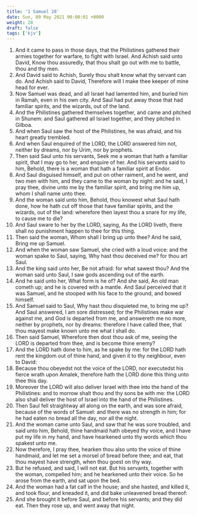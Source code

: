 ```yaml
---
title: '1 Samuel 28'
date: Sun, 09 May 2021 00:00:01 +0000
weight: 28
draft: false
tags: ['kjv'] 
---
```


1. And it came to pass in those days, that the Philistines gathered their armies together for warfare, to fight with Israel. And Achish said unto David, Know thou assuredly, that thou shalt go out with me to battle, thou and thy men.
2. And David said to Achish, Surely thou shalt know what thy servant can do. And Achish said to David, Therefore will I make thee keeper of mine head for ever.
3. Now Samuel was dead, and all Israel had lamented him, and buried him in Ramah, even in his own city. And Saul had put away those that had familiar spirits, and the wizards, out of the land.
4. And the Philistines gathered themselves together, and came and pitched in Shunem: and Saul gathered all Israel together, and they pitched in Gilboa.
5. And when Saul saw the host of the Philistines, he was afraid, and his heart greatly trembled.
6. And when Saul enquired of the LORD, the LORD answered him not, neither by dreams, nor by Urim, nor by prophets.
7. Then said Saul unto his servants, Seek me a woman that hath a familiar spirit, that I may go to her, and enquire of her. And his servants said to him, Behold, there is a woman that hath a familiar spirit at Endor.
8. And Saul disguised himself, and put on other raiment, and he went, and two men with him, and they came to the woman by night: and he said, I pray thee, divine unto me by the familiar spirit, and bring me him up, whom I shall name unto thee.
9. And the woman said unto him, Behold, thou knowest what Saul hath done, how he hath cut off those that have familiar spirits, and the wizards, out of the land: wherefore then layest thou a snare for my life, to cause me to die?
10. And Saul sware to her by the LORD, saying, As the LORD liveth, there shall no punishment happen to thee for this thing.
11. Then said the woman, Whom shall I bring up unto thee? And he said, Bring me up Samuel.
12. And when the woman saw Samuel, she cried with a loud voice: and the woman spake to Saul, saying, Why hast thou deceived me? for thou art Saul.
13. And the king said unto her, Be not afraid: for what sawest thou? And the woman said unto Saul, I saw gods ascending out of the earth.
14. And he said unto her, What form is he of? And she said, An old man cometh up; and he is covered with a mantle. And Saul perceived that it was Samuel, and he stooped with his face to the ground, and bowed himself.
15. And Samuel said to Saul, Why hast thou disquieted me, to bring me up? And Saul answered, I am sore distressed; for the Philistines make war against me, and God is departed from me, and answereth me no more, neither by prophets, nor by dreams: therefore I have called thee, that thou mayest make known unto me what I shall do.
16. Then said Samuel, Wherefore then dost thou ask of me, seeing the LORD is departed from thee, and is become thine enemy?
17. And the LORD hath done to him, as he spake by me: for the LORD hath rent the kingdom out of thine hand, and given it to thy neighbour, even to David:
18. Because thou obeyedst not the voice of the LORD, nor executedst his fierce wrath upon Amalek, therefore hath the LORD done this thing unto thee this day.
19. Moreover the LORD will also deliver Israel with thee into the hand of the Philistines: and to morrow shalt thou and thy sons be with me: the LORD also shall deliver the host of Israel into the hand of the Philistines.
20. Then Saul fell straightway all along on the earth, and was sore afraid, because of the words of Samuel: and there was no strength in him; for he had eaten no bread all the day, nor all the night.
21. And the woman came unto Saul, and saw that he was sore troubled, and said unto him, Behold, thine handmaid hath obeyed thy voice, and I have put my life in my hand, and have hearkened unto thy words which thou spakest unto me.
22. Now therefore, I pray thee, hearken thou also unto the voice of thine handmaid, and let me set a morsel of bread before thee; and eat, that thou mayest have strength, when thou goest on thy way.
23. But he refused, and said, I will not eat. But his servants, together with the woman, compelled him; and he hearkened unto their voice. So he arose from the earth, and sat upon the bed.
24. And the woman had a fat calf in the house; and she hasted, and killed it, and took flour, and kneaded it, and did bake unleavened bread thereof:
25. And she brought it before Saul, and before his servants; and they did eat. Then they rose up, and went away that night.
